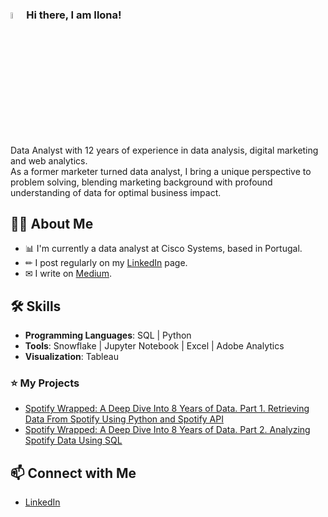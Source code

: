 ### <a href="https://www.gautamkrishnar.com/"><img src="https://media.giphy.com/media/hvRJCLFzcasrR4ia7z/giphy.gif" width="5%"></a>Hi there, I am Ilona!
Data Analyst with 12 years of experience in data analysis, digital marketing and web analytics. 
</br>
As a former marketer turned data analyst, I bring a unique perspective to problem solving, blending marketing background with profound understanding of data for optimal business impact.



## 🙋‍♀️ About Me

- 📊 I'm currently a data analyst at Cisco Systems, based in Portugal.
- ✏ I post regularly on my [LinkedIn](https://www.linkedin.com/in/ilonahetsevich/) page. 
- ✉ I write on [Medium](https://medium.com/@ihetsevi).

## 🛠 Skills
- **Programming Languages**: SQL | Python 
- **Tools**: Snowflake | Jupyter Notebook | Excel | Adobe Analytics
- **Visualization**: Tableau 

### ⭐ My Projects

- [Spotify Wrapped: A Deep Dive Into 8 Years of Data. Part 1. Retrieving Data From Spotify Using Python and Spotify API](https://github.com/ilonahetsevich/spotify-wrapped-part1-python/tree/main) 
- [Spotify Wrapped: A Deep Dive Into 8 Years of Data. Part 2. Analyzing Spotify Data Using SQL](https://github.com/ilonahetsevich/spotify-wrapped-part2-sql/tree/main) 


## 📫 Connect with Me

- [LinkedIn](https://www.linkedin.com/in/ilonahetsevich/)



